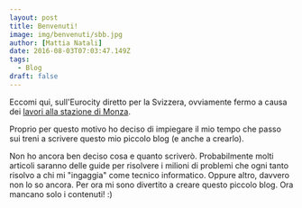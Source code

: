 ```yaml
---
layout: post
title: Benvenuti!
image: img/benvenuti/sbb.jpg
author: [Mattia Natali]
date: 2016-08-03T07:03:47.149Z
tags: 
  - Blog
draft: false
---
```


Eccomi qui, sull'Eurocity diretto per la Svizzera, ovviamente fermo a causa dei [lavori alla stazione di Monza](http://www.trenord.it/it/media-news/avvisi/linea-chiasso-como-monza-milano.aspx).

Proprio per questo motivo ho deciso di impiegare il mio tempo che passo sui treni a scrivere questo mio piccolo blog (e anche a crearlo).

Non ho ancora ben deciso cosa e quanto scriverò. Probabilmente molti articoli saranno delle guide per risolvere i milioni di problemi che ogni tanto risolvo a chi mi "ingaggia" come tecnico informatico. Oppure altro, davvero non lo so ancora. Per ora mi sono divertito a creare questo piccolo blog. Ora mancano solo i contenuti! :)
